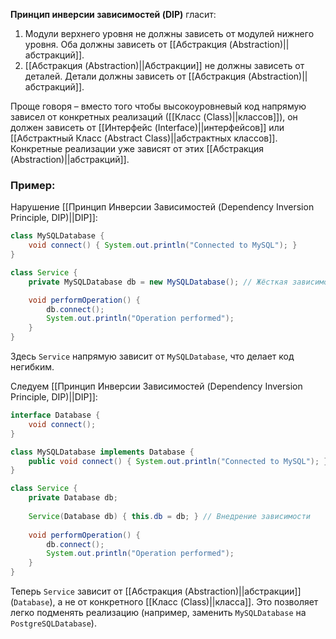 **Принцип инверсии зависимостей (DIP)** гласит:

1. Модули верхнего уровня не должны зависеть от модулей нижнего уровня. Оба должны зависеть от [[Абстракция (Abstraction)||абстракций]].
2. [[Абстракция (Abstraction)||Абстракции]] не должны зависеть от деталей. Детали должны зависеть от [[Абстракция (Abstraction)||абстракций]].

Проще говоря – вместо того чтобы высокоуровневый код напрямую зависел от конкретных реализаций ([[Класс (Class)||классов]]), он должен зависеть от [[Интерфейс (Interface)||интерфейсов]] или [[Абстрактный Класс (Abstract Class)||абстрактных классов]]. Конкретные реализации уже зависят от этих [[Абстракция (Abstraction)||абстракций]].


### Пример:

Нарушение [[Принцип Инверсии Зависимостей (Dependency Inversion Principle, DIP)||DIP]]:

```java
class MySQLDatabase {
    void connect() { System.out.println("Connected to MySQL"); }
}

class Service {
    private MySQLDatabase db = new MySQLDatabase(); // Жёсткая зависимость

    void performOperation() {
        db.connect();
        System.out.println("Operation performed");
    }
}
```

Здесь `Service` напрямую зависит от `MySQLDatabase`, что делает код негибким.

Следуем [[Принцип Инверсии Зависимостей (Dependency Inversion Principle, DIP)||DIP]]:

```java
interface Database {
    void connect();
}

class MySQLDatabase implements Database {
    public void connect() { System.out.println("Connected to MySQL"); }
}

class Service {
    private Database db;
	
    Service(Database db) { this.db = db; } // Внедрение зависимости
	
    void performOperation() {
        db.connect();
        System.out.println("Operation performed");
    }
}
```

Теперь `Service` зависит от [[Абстракция (Abstraction)||абстракции]] (`Database`), а не от конкретного [[Класс (Class)||класса]]. Это позволяет легко подменять реализацию (например, заменить `MySQLDatabase` на `PostgreSQLDatabase`).